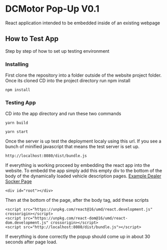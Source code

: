 # DCMotor Pop-Up V0.1

React application intended to be embedded inside of an existing webpage

## How to Test App

Step by step of how to set up testing environment

### Installing

First clone the repository into a folder outside of the website project folder.
Once its cloned CD into the project directory run npm install

```
npm install
```

### Testing App

CD into the app directory and run these two commands

```
yarn build
```
```
yarn start
```

Once the server is up test the deployment localy using this url. If you see a bunch of minified javascript that means the test server is set up.

```
http://localhost:8080/dist/bundle.js
```

If everything is working proceed by embedding the react app into the website.
To embedd the app simply add this empty div to the bottom of the body of the dynamically loaded vehicle description pages. [Example Dealer Socker Page](https://www.dcmotorcompany.com/vehicle-details/2018-audi-q5-2-0t-premium-quattro-backup-camera-portland-or-id-32966059)

```
<div id="root"></div>
```

Then at the bottom of the page, after the body tag, add these scripts

```
<script src="https://unpkg.com/react@16/umd/react.development.js" crossorigin></script>
<script src="https://unpkg.com/react-dom@16/umd/react-dom.development.js" crossorigin></script>
<script src="http://localhost:8080/dist/bundle.js"></script>
```

If everything is done correctly the popup should come up in about 30 seconds after page load.